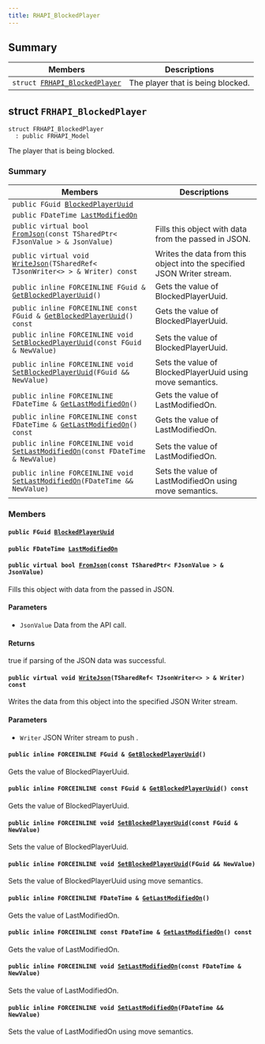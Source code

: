```yaml
---
title: RHAPI_BlockedPlayer
---
```


## Summary

 Members                        | Descriptions                                
--------------------------------|---------------------------------------------
`struct `[`FRHAPI_BlockedPlayer`](#structFRHAPI__BlockedPlayer) | The player that is being blocked.

## struct `FRHAPI_BlockedPlayer` <a id="structFRHAPI__BlockedPlayer"></a>

```
struct FRHAPI_BlockedPlayer
  : public FRHAPI_Model
```

The player that is being blocked.

### Summary

 Members                        | Descriptions                                
--------------------------------|---------------------------------------------
`public FGuid `[`BlockedPlayerUuid`](#structFRHAPI__BlockedPlayer_1a25926c09c253b77621025b03a36ddaa3) | 
`public FDateTime `[`LastModifiedOn`](#structFRHAPI__BlockedPlayer_1aae4cca6fd2693a52cd56e666dd06e6f0) | 
`public virtual bool `[`FromJson`](#structFRHAPI__BlockedPlayer_1ae9476290a0e78b218e37aa5d70e521a8)`(const TSharedPtr< FJsonValue > & JsonValue)` | Fills this object with data from the passed in JSON.
`public virtual void `[`WriteJson`](#structFRHAPI__BlockedPlayer_1ae941d260a3ca145999003bd7c32fe59d)`(TSharedRef< TJsonWriter<> > & Writer) const` | Writes the data from this object into the specified JSON Writer stream.
`public inline FORCEINLINE FGuid & `[`GetBlockedPlayerUuid`](#structFRHAPI__BlockedPlayer_1abfded4b8aaaed4a6857cc4a0713925db)`()` | Gets the value of BlockedPlayerUuid.
`public inline FORCEINLINE const FGuid & `[`GetBlockedPlayerUuid`](#structFRHAPI__BlockedPlayer_1a9b688779d20c016de0c0eb12a5c6ab3e)`() const` | Gets the value of BlockedPlayerUuid.
`public inline FORCEINLINE void `[`SetBlockedPlayerUuid`](#structFRHAPI__BlockedPlayer_1ad4356f5fb5d5ffaf797a6198f6c62465)`(const FGuid & NewValue)` | Sets the value of BlockedPlayerUuid.
`public inline FORCEINLINE void `[`SetBlockedPlayerUuid`](#structFRHAPI__BlockedPlayer_1ab75b372e61f29e4d139ef16add1b27e2)`(FGuid && NewValue)` | Sets the value of BlockedPlayerUuid using move semantics.
`public inline FORCEINLINE FDateTime & `[`GetLastModifiedOn`](#structFRHAPI__BlockedPlayer_1a7ea14ef70a094bb040c2561a04b183bb)`()` | Gets the value of LastModifiedOn.
`public inline FORCEINLINE const FDateTime & `[`GetLastModifiedOn`](#structFRHAPI__BlockedPlayer_1a577941bede783b397b0d67958e010494)`() const` | Gets the value of LastModifiedOn.
`public inline FORCEINLINE void `[`SetLastModifiedOn`](#structFRHAPI__BlockedPlayer_1aa374e2211a66c7fa0b9bdde9e3db9358)`(const FDateTime & NewValue)` | Sets the value of LastModifiedOn.
`public inline FORCEINLINE void `[`SetLastModifiedOn`](#structFRHAPI__BlockedPlayer_1af5d72fef2df0165c4a5ac72f48db4b66)`(FDateTime && NewValue)` | Sets the value of LastModifiedOn using move semantics.

### Members

#### `public FGuid `[`BlockedPlayerUuid`](#structFRHAPI__BlockedPlayer_1a25926c09c253b77621025b03a36ddaa3) <a id="structFRHAPI__BlockedPlayer_1a25926c09c253b77621025b03a36ddaa3"></a>

#### `public FDateTime `[`LastModifiedOn`](#structFRHAPI__BlockedPlayer_1aae4cca6fd2693a52cd56e666dd06e6f0) <a id="structFRHAPI__BlockedPlayer_1aae4cca6fd2693a52cd56e666dd06e6f0"></a>

#### `public virtual bool `[`FromJson`](#structFRHAPI__BlockedPlayer_1ae9476290a0e78b218e37aa5d70e521a8)`(const TSharedPtr< FJsonValue > & JsonValue)` <a id="structFRHAPI__BlockedPlayer_1ae9476290a0e78b218e37aa5d70e521a8"></a>

Fills this object with data from the passed in JSON.

#### Parameters
* `JsonValue` Data from the API call.

#### Returns
true if parsing of the JSON data was successful.

#### `public virtual void `[`WriteJson`](#structFRHAPI__BlockedPlayer_1ae941d260a3ca145999003bd7c32fe59d)`(TSharedRef< TJsonWriter<> > & Writer) const` <a id="structFRHAPI__BlockedPlayer_1ae941d260a3ca145999003bd7c32fe59d"></a>

Writes the data from this object into the specified JSON Writer stream.

#### Parameters
* `Writer` JSON Writer stream to push .

#### `public inline FORCEINLINE FGuid & `[`GetBlockedPlayerUuid`](#structFRHAPI__BlockedPlayer_1abfded4b8aaaed4a6857cc4a0713925db)`()` <a id="structFRHAPI__BlockedPlayer_1abfded4b8aaaed4a6857cc4a0713925db"></a>

Gets the value of BlockedPlayerUuid.

#### `public inline FORCEINLINE const FGuid & `[`GetBlockedPlayerUuid`](#structFRHAPI__BlockedPlayer_1a9b688779d20c016de0c0eb12a5c6ab3e)`() const` <a id="structFRHAPI__BlockedPlayer_1a9b688779d20c016de0c0eb12a5c6ab3e"></a>

Gets the value of BlockedPlayerUuid.

#### `public inline FORCEINLINE void `[`SetBlockedPlayerUuid`](#structFRHAPI__BlockedPlayer_1ad4356f5fb5d5ffaf797a6198f6c62465)`(const FGuid & NewValue)` <a id="structFRHAPI__BlockedPlayer_1ad4356f5fb5d5ffaf797a6198f6c62465"></a>

Sets the value of BlockedPlayerUuid.

#### `public inline FORCEINLINE void `[`SetBlockedPlayerUuid`](#structFRHAPI__BlockedPlayer_1ab75b372e61f29e4d139ef16add1b27e2)`(FGuid && NewValue)` <a id="structFRHAPI__BlockedPlayer_1ab75b372e61f29e4d139ef16add1b27e2"></a>

Sets the value of BlockedPlayerUuid using move semantics.

#### `public inline FORCEINLINE FDateTime & `[`GetLastModifiedOn`](#structFRHAPI__BlockedPlayer_1a7ea14ef70a094bb040c2561a04b183bb)`()` <a id="structFRHAPI__BlockedPlayer_1a7ea14ef70a094bb040c2561a04b183bb"></a>

Gets the value of LastModifiedOn.

#### `public inline FORCEINLINE const FDateTime & `[`GetLastModifiedOn`](#structFRHAPI__BlockedPlayer_1a577941bede783b397b0d67958e010494)`() const` <a id="structFRHAPI__BlockedPlayer_1a577941bede783b397b0d67958e010494"></a>

Gets the value of LastModifiedOn.

#### `public inline FORCEINLINE void `[`SetLastModifiedOn`](#structFRHAPI__BlockedPlayer_1aa374e2211a66c7fa0b9bdde9e3db9358)`(const FDateTime & NewValue)` <a id="structFRHAPI__BlockedPlayer_1aa374e2211a66c7fa0b9bdde9e3db9358"></a>

Sets the value of LastModifiedOn.

#### `public inline FORCEINLINE void `[`SetLastModifiedOn`](#structFRHAPI__BlockedPlayer_1af5d72fef2df0165c4a5ac72f48db4b66)`(FDateTime && NewValue)` <a id="structFRHAPI__BlockedPlayer_1af5d72fef2df0165c4a5ac72f48db4b66"></a>

Sets the value of LastModifiedOn using move semantics.

